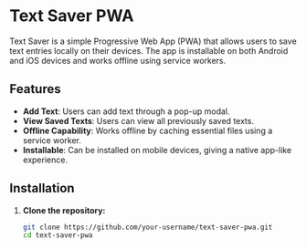 # Text Saver PWA

Text Saver is a simple Progressive Web App (PWA) that allows users to save text entries locally on their devices. The app is installable on both Android and iOS devices and works offline using service workers.

## Features

- **Add Text**: Users can add text through a pop-up modal.
- **View Saved Texts**: Users can view all previously saved texts.
- **Offline Capability**: Works offline by caching essential files using a service worker.
- **Installable**: Can be installed on mobile devices, giving a native app-like experience.

## Installation

1. **Clone the repository:**

   ```bash
   git clone https://github.com/your-username/text-saver-pwa.git
   cd text-saver-pwa